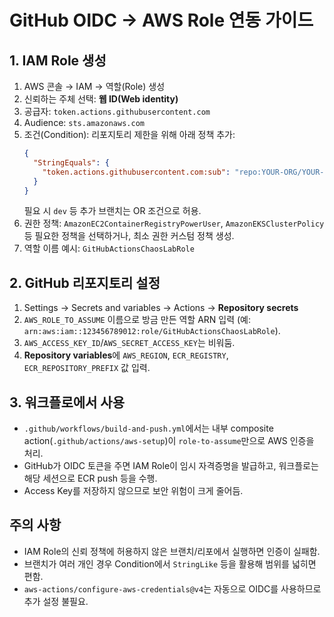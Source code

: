 # GitHub OIDC → AWS Role 연동 가이드

## 1. IAM Role 생성
1. AWS 콘솔 → IAM → 역할(Role) 생성
2. 신뢰하는 주체 선택: **웹 ID(Web identity)**
3. 공급자: `token.actions.githubusercontent.com`
4. Audience: `sts.amazonaws.com`
5. 조건(Condition): 리포지토리 제한을 위해 아래 정책 추가:
   ```json
   {
     "StringEquals": {
       "token.actions.githubusercontent.com:sub": "repo:YOUR-ORG/YOUR-REPO:ref:refs/heads/main"
     }
   }
   ```
   필요 시 `dev` 등 추가 브랜치는 OR 조건으로 허용.
6. 권한 정책: `AmazonEC2ContainerRegistryPowerUser`, `AmazonEKSClusterPolicy` 등 필요한 정책을 선택하거나, 최소 권한 커스텀 정책 생성.
7. 역할 이름 예시: `GitHubActionsChaosLabRole`

## 2. GitHub 리포지토리 설정
1. Settings → Secrets and variables → Actions → **Repository secrets**
2. `AWS_ROLE_TO_ASSUME` 이름으로 방금 만든 역할 ARN 입력 (예: `arn:aws:iam::123456789012:role/GitHubActionsChaosLabRole`).
3. `AWS_ACCESS_KEY_ID`/`AWS_SECRET_ACCESS_KEY`는 비워둠.
4. **Repository variables**에 `AWS_REGION`, `ECR_REGISTRY`, `ECR_REPOSITORY_PREFIX` 값 입력.

## 3. 워크플로에서 사용
- `.github/workflows/build-and-push.yml`에서는 내부 composite action(`.github/actions/aws-setup`)이 `role-to-assume`만으로 AWS 인증을 처리.
- GitHub가 OIDC 토큰을 주면 IAM Role이 임시 자격증명을 발급하고, 워크플로는 해당 세션으로 ECR push 등을 수행.
- Access Key를 저장하지 않으므로 보안 위험이 크게 줄어듬.

## 주의 사항
- IAM Role의 신뢰 정책에 허용하지 않은 브랜치/리포에서 실행하면 인증이 실패함.
- 브랜치가 여러 개인 경우 Condition에서 `StringLike` 등을 활용해 범위를 넓히면 편함.
- `aws-actions/configure-aws-credentials@v4`는 자동으로 OIDC를 사용하므로 추가 설정 불필요.
